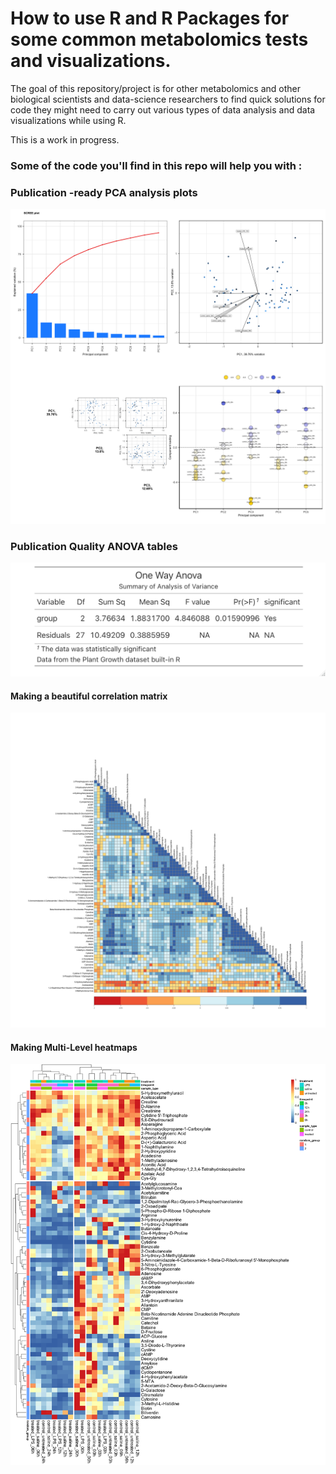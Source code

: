 # How to use R and R Packages for some common metabolomics tests and visualizations.

The goal of this repository/project is for other metabolomics and other biological scientists and data-science researchers to find quick solutions for code they might need to carry out various types of data analysis and data visualizations while using R.

This is a work in progress.

### Some of the code you'll find in this repo will help you with :

### Publication -ready PCA analysis plots

![image](Principal_Component_Analysis/p_final.png)

### Publication Quality ANOVA tables

![image](anova/anova.png)

#### Making a beautiful correlation matrix

![image](correlation_matrix/correlation_plot.png)

#### Making Multi-Level heatmaps

![image](heatmaps/heatmap_final.png)
